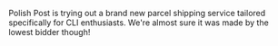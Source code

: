 Polish Post is trying out a brand new parcel shipping service tailored specifically for CLI enthusiasts. We're almost sure it was made by the lowest bidder though!
